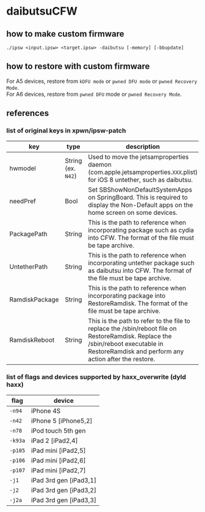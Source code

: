 # daibutsuCFW  

## how to make custom firmware  
```
./ipsw <input.ipsw> <target.ipsw> -daibutsu [-memory] [-bbupdate]
```

## how to restore with custom firmware  
For A5 devices, restore from `kDFU mode` or `pwned DFU mode` or `pwned Recovery Mode`.  
For A6 devices, restore from `pwned DFU` mode or `pwned Recovery Mode`.  

## references  
### list of original keys in xpwn/ipsw-patch  
| key | type | description | 
|---------|----------|----------|  
| hwmodel | String (ex. `N42`) | Used to move the jetsamproperties  daemon (com.apple.jetsamproperties.`XXX`.plist) for iOS 8 untether, such as daibutsu. |
| needPref | Bool | Set SBShowNonDefaultSystemApps on SpringBoard. This is required to display the Non-Default apps on the home screen on some devices. |
| PackagePath | String | This is the path to reference when incorporating package such as cydia into CFW. The format of the file must be tape archive. |
| UntetherPath | String | This is the path to reference when incorporating untether package such as daibutsu into CFW. The format of the file must be tape archive. |
| RamdiskPackage | String | This is the path to reference when incorporating package into RestoreRamdisk. The format of the file must be tape archive. |
| RamdiskReboot | String | This is the path to refer to the file to replace the /sbin/reboot file on RestoreRamdisk. Replace the /sbin/reboot executable in RestoreRamdisk and perform any action after the restore. | 

### list of flags and devices supported by haxx_overwrite (dyld haxx)
| flag | device | 
|---------|----------|
| `-n94` | iPhone 4S |
| `-n42` | iPhone 5 [iPhone5,2] |
| `-n78` | iPod touch 5th gen |
| `-k93a` | iPad 2 [iPad2,4] |
| `-p105` | iPad mini [iPad2,5] |
| `-p106` | iPad mini [iPad2,6] |
| `-p107` | iPad mini [iPad2,7] |
| `-j1` | iPad 3rd gen [iPad3,1] |
| `-j2` | iPad 3rd gen [iPad3,2] |
| `-j2a` | iPad 3rd gen [iPad3,3] |
